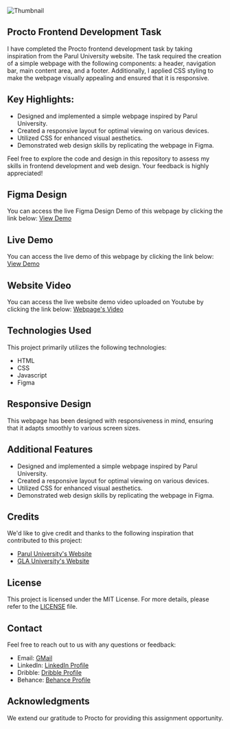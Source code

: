![Thumbnail](https://github.com/the-PrafulDesai/procto-frontend-task/assets/108045971/75907dcb-d4c1-451f-bb71-9f7fd7681412)

## Procto Frontend Development Task
I have completed the Procto frontend development task by taking inspiration from the Parul University website. The task required the creation of a simple webpage with the following components: a header, navigation bar, main content area, and a footer. Additionally, I applied CSS styling to make the webpage visually appealing and ensured that it is responsive.

## Key Highlights:
- Designed and implemented a simple webpage inspired by Parul University.
- Created a responsive layout for optimal viewing on various devices.
- Utilized CSS for enhanced visual aesthetics.
- Demonstrated web design skills by replicating the webpage in Figma.

Feel free to explore the code and design in this repository to assess my skills in frontend development and web design. Your feedback is highly appreciated!


## Figma Design
You can access the live Figma Design Demo of this webpage by clicking the link below:
[View Demo](https://www.figma.com/file/Wab3L5swEy7cbyJ6HW5hPM/proto-frontend-task-webdesigning?type=design&node-id=0%3A1&mode=design&t=BL3qDttAhSgvBAIi-1)

## Live Demo
You can access the live demo of this webpage by clicking the link below:
[View Demo](https://the-prafuldesai.github.io/procto-frontend-task/)

## Website Video
You can access the live website demo video uploaded on Youtube by clicking the link below:
[Webpage's Video]()

## Technologies Used
This project primarily utilizes the following technologies:
- HTML
- CSS
- Javascript
- Figma

## Responsive Design
This webpage has been designed with responsiveness in mind, ensuring that it adapts smoothly to various screen sizes.

## Additional Features
- Designed and implemented a simple webpage inspired by Parul University.
- Created a responsive layout for optimal viewing on various devices.
- Utilized CSS for enhanced visual aesthetics.
- Demonstrated web design skills by replicating the webpage in Figma.

## Credits
We'd like to give credit and thanks to the following inspiration that contributed to this project:
- [Parul University's Website](https://paruluniversity.ac.in/master_2023/?utm_source=google_search_srv&utm_medium=zone_a&utm_campaign=brand&gad=1&gclid=CjwKCAjwmbqoBhAgEiwACIjzEBTlP9K36HzHBfNs36rUG_SLX15pWsuCsGNxrVIjdDk4q_3jS_ECjRoCzKsQAvD_BwE)
-  [GLA University's Website](https://www.gla.ac.in/)

## License
This project is licensed under the MIT License. For more details, please refer to the [LICENSE](LICENSE) file.

## Contact
Feel free to reach out to us with any questions or feedback:
- Email: [GMail](the.prafuldesai@gmail.com)
- LinkedIn: [LinkedIn Profile](https://www.linkedin.com/in/the-praful-desai/)
- Dribble: [Dribble Profile](https://dribbble.com/praful01032002)
- Behance: [Behance Profile](https://www.behance.net/theprafuldesai)

## Acknowledgments
We extend our gratitude to Procto for providing this assignment opportunity.
